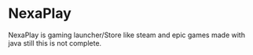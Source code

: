 # NexaPlay
NexaPlay is gaming launcher/Store like steam and epic games made with java still this is not complete.
